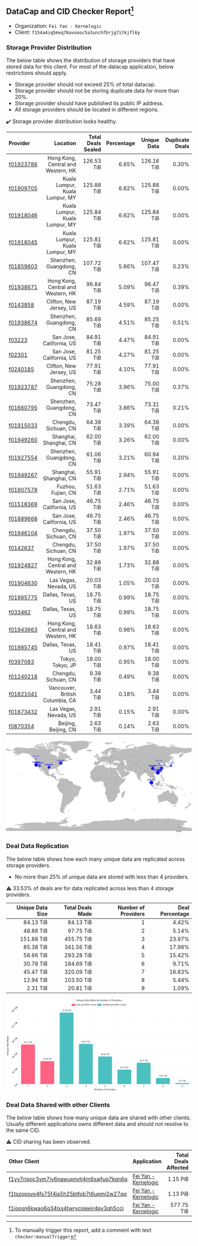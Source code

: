 ## DataCap and CID Checker Report[^1]
 - Organization: `Fei Yan - Kernelogic`
 - Client: `f154a4iq5mxq76avoooc5a3unchfbrjg7itkjfl6y`
### Storage Provider Distribution
The below table shows the distribution of storage providers that have stored data for this client.
For most of the datacap application, below restrictions should apply.
 - Storage provider should not exceed 25% of total datacap.
 - Storage provider should not be storing duplicate data for more than 20%.
 - Storage provider should have published its public IP address.
 - All storage providers should be located in different regions.

✔️ Storage provider distribution looks healthy.

| Provider                                              |                           Location | Total Deals Sealed | Percentage | Unique Data | Duplicate Deals |
| :---------------------------------------------------- | ---------------------------------: | -----------------: | ---------: | ----------: | --------------: |
| [f01923786](https://filfox.info/en/address/f01923786) | Hong Kong, Central and Western, HK |         126.53 TiB |      6.65% |  126.16 TiB |           0.30% |
| [f01909705](https://filfox.info/en/address/f01909705) |     Kuala Lumpur, Kuala Lumpur, MY |         125.88 TiB |      6.62% |  125.88 TiB |           0.00% |
| [f01918046](https://filfox.info/en/address/f01918046) |     Kuala Lumpur, Kuala Lumpur, MY |         125.84 TiB |      6.62% |  125.84 TiB |           0.00% |
| [f01918045](https://filfox.info/en/address/f01918045) |     Kuala Lumpur, Kuala Lumpur, MY |         125.81 TiB |      6.62% |  125.81 TiB |           0.00% |
| [f01859603](https://filfox.info/en/address/f01859603) |            Shenzhen, Guangdong, CN |         107.72 TiB |      5.66% |  107.47 TiB |           0.23% |
| [f01938671](https://filfox.info/en/address/f01938671) | Hong Kong, Central and Western, HK |          96.84 TiB |      5.09% |   96.47 TiB |           0.39% |
| [f0143858](https://filfox.info/en/address/f0143858)   |            Clifton, New Jersey, US |          87.19 TiB |      4.59% |   87.19 TiB |           0.00% |
| [f01938674](https://filfox.info/en/address/f01938674) |            Shenzhen, Guangdong, CN |          85.69 TiB |      4.51% |   85.25 TiB |           0.51% |
| [f03223](https://filfox.info/en/address/f03223)       |           San Jose, California, US |          84.91 TiB |      4.47% |   84.91 TiB |           0.00% |
| [f02301](https://filfox.info/en/address/f02301)       |           San Jose, California, US |          81.25 TiB |      4.27% |   81.25 TiB |           0.00% |
| [f0240185](https://filfox.info/en/address/f0240185)   |            Clifton, New Jersey, US |          77.91 TiB |      4.10% |   77.91 TiB |           0.00% |
| [f01923787](https://filfox.info/en/address/f01923787) |            Shenzhen, Guangdong, CN |          75.28 TiB |      3.96% |   75.00 TiB |           0.37% |
| [f01660795](https://filfox.info/en/address/f01660795) |            Shenzhen, Guangdong, CN |          73.47 TiB |      3.86% |   73.31 TiB |           0.21% |
| [f01915033](https://filfox.info/en/address/f01915033) |               Chengdu, Sichuan, CN |          64.38 TiB |      3.39% |   64.38 TiB |           0.00% |
| [f01949260](https://filfox.info/en/address/f01949260) |             Shanghai, Shanghai, CN |          62.00 TiB |      3.26% |   62.00 TiB |           0.00% |
| [f01927554](https://filfox.info/en/address/f01927554) |            Shenzhen, Guangdong, CN |          61.06 TiB |      3.21% |   60.94 TiB |           0.20% |
| [f01949267](https://filfox.info/en/address/f01949267) |             Shanghai, Shanghai, CN |          55.91 TiB |      2.94% |   55.91 TiB |           0.00% |
| [f01907578](https://filfox.info/en/address/f01907578) |                 Fuzhou, Fujian, CN |          51.63 TiB |      2.71% |   51.63 TiB |           0.00% |
| [f01518369](https://filfox.info/en/address/f01518369) |           San Jose, California, US |          46.75 TiB |      2.46% |   46.75 TiB |           0.00% |
| [f01889668](https://filfox.info/en/address/f01889668) |           San Jose, California, US |          46.75 TiB |      2.46% |   46.75 TiB |           0.00% |
| [f01946104](https://filfox.info/en/address/f01946104) |               Chengdu, Sichuan, CN |          37.50 TiB |      1.97% |   37.50 TiB |           0.00% |
| [f0142637](https://filfox.info/en/address/f0142637)   |               Chengdu, Sichuan, CN |          37.50 TiB |      1.97% |   37.50 TiB |           0.00% |
| [f01924827](https://filfox.info/en/address/f01924827) | Hong Kong, Central and Western, HK |          32.88 TiB |      1.73% |   32.88 TiB |           0.00% |
| [f01904630](https://filfox.info/en/address/f01904630) |              Las Vegas, Nevada, US |          20.03 TiB |      1.05% |   20.03 TiB |           0.00% |
| [f01985775](https://filfox.info/en/address/f01985775) |                  Dallas, Texas, US |          18.75 TiB |      0.99% |   18.75 TiB |           0.00% |
| [f033462](https://filfox.info/en/address/f033462)     |                  Dallas, Texas, US |          18.75 TiB |      0.99% |   18.75 TiB |           0.00% |
| [f01943663](https://filfox.info/en/address/f01943663) | Hong Kong, Central and Western, HK |          18.63 TiB |      0.98% |   18.63 TiB |           0.00% |
| [f01985745](https://filfox.info/en/address/f01985745) |                  Dallas, Texas, US |          18.41 TiB |      0.97% |   18.41 TiB |           0.00% |
| [f0397083](https://filfox.info/en/address/f0397083)   |                   Tokyo, Tokyo, JP |          18.00 TiB |      0.95% |   18.00 TiB |           0.00% |
| [f01240218](https://filfox.info/en/address/f01240218) |               Chengdu, Sichuan, CN |           9.38 TiB |      0.49% |    9.38 TiB |           0.00% |
| [f01821041](https://filfox.info/en/address/f01821041) |    Vancouver, British Columbia, CA |           3.44 TiB |      0.18% |    3.44 TiB |           0.00% |
| [f01873432](https://filfox.info/en/address/f01873432) |              Las Vegas, Nevada, US |           2.91 TiB |      0.15% |    2.91 TiB |           0.00% |
| [f0870354](https://filfox.info/en/address/f0870354)   |               Beijing, Beijing, CN |           2.63 TiB |      0.14% |    2.63 TiB |           0.00% |

![Provider Distribution](https://raw.githubusercontent.com/data-preservation-programs/filplus-checker-assets/main/filecoin-project/filecoin-plus-large-datasets/issues/1005/1671007265395.png)
### Deal Data Replication
The below table shows how each many unique data are replicated across storage providers.
- No more than 25% of unique data are stored with less than 4 providers.

⚠️ 33.53% of deals are for data replicated across less than 4 storage providers.

| Unique Data Size | Total Deals Made | Number of Providers | Deal Percentage |
| ---------------: | ---------------: | ------------------: | --------------: |
|        84.13 TiB |        84.13 TiB |                   1 |           4.42% |
|        48.88 TiB |        97.75 TiB |                   2 |           5.14% |
|       151.88 TiB |       455.75 TiB |                   3 |          23.97% |
|        85.38 TiB |       341.56 TiB |                   4 |          17.96% |
|        58.66 TiB |       293.28 TiB |                   5 |          15.42% |
|        30.78 TiB |       184.69 TiB |                   6 |           9.71% |
|        45.47 TiB |       320.09 TiB |                   7 |          16.83% |
|        12.94 TiB |       103.50 TiB |                   8 |           5.44% |
|         2.31 TiB |        20.81 TiB |                   9 |           1.09% |

![Replication Distribution](https://raw.githubusercontent.com/data-preservation-programs/filplus-checker-assets/main/filecoin-project/filecoin-plus-large-datasets/issues/1005/1671007265932.png)
### Deal Data Shared with other Clients
The below table shows how many unique data are shared with other clients.
Usually different applications owns different data and should not resolve to the same CID.

⚠️ CID sharing has been observed.

| Other Client                                                                                                          | Application                                                                                           | Total Deals Affected | Unique CIDs |        Verifier |
| :-------------------------------------------------------------------------------------------------------------------- | :---------------------------------------------------------------------------------------------------- | -------------------: | ----------: | --------------: |
| [f1yy7riqoc3vm7jv6nawupnytj4m6sajfuq7kqn6q](https://filfox.info/en/address/f1yy7riqoc3vm7jv6nawupnytj4m6sajfuq7kqn6q) | [Fei Yan \- Kernelogic](https://github.com/filecoin-project/filecoin-plus-large-datasets/issues/1004) |             1.15 PiB |      11,238 | LDN v3 multisig |
| [f1tszopsyo4fs75f4ia5h25btfob7t6upmj2w27qq](https://filfox.info/en/address/f1tszopsyo4fs75f4ia5h25btfob7t6upmj2w27qq) | [Fei Yan \- Kernelogic](https://github.com/filecoin-project/filecoin-plus-large-datasets/issues/1006) |             1.13 PiB |      10,701 | LDN v3 multisig |
| [f1ioosn6kwao6q34lxs4twrycjqeeir4pv3qh5cci](https://filfox.info/en/address/f1ioosn6kwao6q34lxs4twrycjqeeir4pv3qh5cci) | [Fei Yan \- Kernelogic](https://github.com/filecoin-project/filecoin-plus-large-datasets/issues/398)  |           577.75 TiB |       1,056 | LDN v3 multisig |

[^1]: To manually trigger this report, add a comment with text `checker:manualTrigger`
